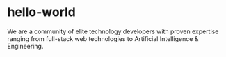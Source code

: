 # hello-world

We are a community of elite technology developers with proven expertise ranging from full-stack web technologies to Artificial Intelligence & Engineering.

